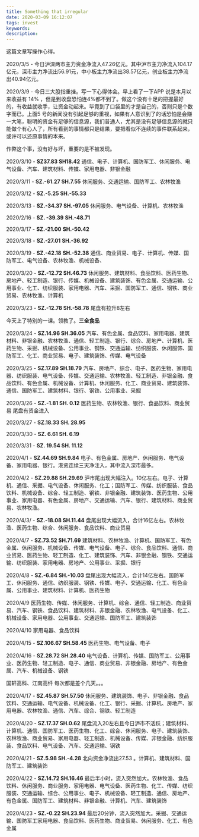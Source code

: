 ```yaml
---
title: Something that irregular
date: 2020-03-09 16:12:07
tags: invest
keywords:
description:
---
```


这篇文章写操作心得。



<!--more-->

2020/3/5 - 今日沪深两市主力资金净流入47.26亿元。其中沪市主力净流入104.17亿元，深市主力净流出56.91元，中小板主力净流出38.57亿元，创业板主力净流出40.94亿元。

2020/3/9 - 今日三大股指重挫。写一下心得体会。早上看了一下APP 说是本月以来收益有 14% ，但是到收盘恐怕连4%都不到了。做这个没有十足的把握最好的，有收益就收手，让资金动起来。毕竟到了口袋里的才是自己的，否则只是个数字而已。上面5 号的新闻没有引起足够的重视，如果有人意识到了的话恐怕是会赚一大笔，聪明的资金有足够的信息源，我们普通人，尤其是没有足够信息源的就只能做个有心人了，所有看到的事情都只是结果，要把看似不连续的事件联系起来，或许可以还原事情的本来。

作弊这个事，没有好与坏，重要的是不被发现。

2020/3/10 - **SZ37.83 SH18.42** 通信、电子、计算机、国防军工、休闲服务、电气设备、汽车、建筑材料、传媒、家用电器、非银金融

2020/3/11 - **SZ.-61.27 SH.7.55** 休闲服务、交通运输、国防军工、农林牧渔

2020/3/12 - **SZ.-5.25 SH.-55.33** 

2020/3/13 - **SZ.-34.37 SH.-97.05** 休闲服务、电气设备、计算机、农林牧渔

2020/2/16 - **SZ. -39.39** **SH.-48.71** 

2020/3/17 - **SZ.-21.00** **SH.-50.42**

2020/3/18 - **SZ.-27.01** **SH.-36.92**

2020/3/19 - **SZ.-42.18** **SH.-52.38** 通信、商业贸易、电子、计算机、传媒、国防军工、电气设备、农林牧渔、机械设备、

2020/3/20 - **SZ.-12.72 SH.46.73** 休闲服务、建筑材料、食品饮料、医药生物、房地产、轻工制造、银行、传媒、机械设备、建筑装饰、有色金属、交通运输、公用事业、化工、纺织服装、家用电器、汽车、采掘、国防军工、通信、钢铁、商业贸易、农林牧渔、计算机

2020/3/23 - **SZ.-12.78 SH.-58.78**  尾盘有拉升8左右

今天上了特别的一课。领教了。**三全食品**

2020/3/24  - **SZ.14.96 SH.36.05** 汽车、有色金属、食品饮料、家用电器、建筑材料、非银金融、农林牧渔、通信、轻工制造、银行、综合、房地产、计算机、医药生物、采掘、机械设备、公用事业、钢铁、交通运输、纺织服装、休闲服饰、国防军工、化工、商业贸易、电子、建筑装饰、传媒、电气设备

2020/3/25  - **SZ.17.89 SH.18.79** 汽车、房地产、综合、电子、医药生物、家用电器、纺织服装、电气设备、传媒、交通运输、农林牧渔、轻工制造、非银金融、食品饮料、有色金属、机械设备、计算机、休闲服务、化工、商业贸易、建筑装饰、通信、国防军工、建筑材料、银行、钢铁、公用事业、采掘

2020/3/26  - **SZ.-1.81 SH. 0.12**  医药生物、农林牧渔、银行、食品饮料、商业贸易 尾盘有资金进入

2020/3/27  - **SZ.18.33 SH. 28.95**

2020/3/30  - **SZ. 6.61 SH. 6.19**

2020/3/31  -  **SZ. 19.54 SH. 11.12**

2020/4/1    - **SZ.44.69 SH.9.84** 电子、有色金属、房地产、休闲服务、电气设备、家用电器、银行。港资连续三天净注入，其中流入深市最多。

2020/4/2     - **SZ.29.88 SH.29.69** 沪市尾出现大幅注入。10亿左右。电子、计算机、通信、采掘、电气设备、休闲服务、化工；国防军工、传媒、纺织服装、食品饮料、机械设备、综合、轻工制造、钢铁、非银金融、建筑装饰、医药生物、公用事业、家用电器、有色金属、房地产、交通运输、汽车、银行、建筑材料、商业贸易、农林牧渔。

2020/4/3/     - **SZ.-18.08 SH.11.44** 	盘尾出现大幅流入，合计16亿左右。农林牧渔、医药生物、综合、休闲服务、食品饮料、商业贸易      

2020/4/7       - **SZ.73.52 SH.71.69**     建筑材料、农林牧渔、计算机、国防军工、有色金属、休闲服务、机械设备、传媒、电气设备、电子、综合、食品饮料、通信、商业贸易、医药生物、轻工制造、化工、建筑装饰、汽车、非银金融、钢铁、交通运输、纺织服装、家用电器、房地产、公用事业、采掘、银行   

2020/4/8        - **SZ.-6.84 SH.-10.03**    盘尾出现大幅流入，合计14亿左右。国防军工、休闲服务、通信、纺织服装、钢铁、传媒、电子、交通运输、化工、有色金属、公用事业、建筑材料、计算机、医药生物  

2020/4/9           									医药生物、传媒、休闲服务、计算机、综合、通信、轻工制造、商业贸易、汽车、钢铁、食品饮料、建筑材料、非银金融、农林牧渔、电气设备、化工、机械设备、家用电器、公用事业、交通运输、国防军工、建筑装饰

2020/4/10											 家用电器、食品饮料

2020/4/15 	 - **SZ.106.67 SH.58.45**  医药生物、电气设备、电子 

2020/4/16      - **SZ.28.72 SH.28.40**    电气设备、计算机、传媒、国防军工、公用事业、医药生物、轻工制造、电子、通信、商业贸易、非银金融、房地产、有色金属、汽车、机械设备、钢铁                                                                                                                                                                                                                                                                                                                                                                                                                                                                   

国轩高科、江南高纤 每次都是差个几天。。。

2020/4/17       - **SZ.45.87 SH.57.50**    休闲服务、建筑装饰、电子、非银金融、食品饮料、交通运输、电气设备、机械设备、化工、银行、采掘、计算机、房地产、家用电器、农林牧渔、通信、汽车、综合、钢铁、轻工制造

2020/4/20        - **SZ.17.37 SH.0.62** 	 尾盘流入20左右且今日沪市不活跃；建筑材料、计算机、通信、国防军工、医药生物、化工、综合、休闲服务、电子、建筑装饰、农林牧渔、商业贸易、家用电器、轻工制造、机械设备、传媒、非银金融、纺织服装、食品饮料、电气设备、汽车、交通运输、钢铁

2020/4/21         - **SZ.5.98 SH.-4.28**      北向资金净流出27.53 。计算机、建筑材料、国防军工、建筑装饰

2020/4/22          - **SZ.14.72 SH.16.46**  最后半小时，流入突然加大。农林牧渔、食品饮料、休闲服务、商业服务、家用电器、电气设备、医药生物、化工、传媒、纺织服装、交通运输、综合、公用事业、电子、机械设备、轻工制造、通信、房地产、有色金属、国防军工、建筑材料、非银金融、计算机、汽车、建筑装饰

2020/4/23           - **SZ.-0.22 SH.23.94**  最后20分钟，流入突然加大。采掘、交通运输、国防军工家用电器、食品饮料、医药生物、商业贸易、休闲服务、化工、有色金属